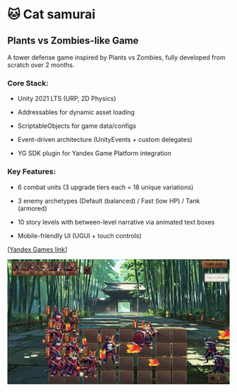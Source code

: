 # 🐱 Cat samurai

## Plants vs Zombies-like Game

A tower defense game inspired by Plants vs Zombies, fully developed from scratch over 2 months.

### Core Stack:

- Unity 2021 LTS (URP, 2D Physics)

- Addressables for dynamic asset loading

- ScriptableObjects for game data/configs

- Event-driven architecture (UnityEvents + custom delegates)

- YG SDK plugin for Yandex Game Platform integration

### Key Features:

- 6 combat units (3 upgrade tiers each = 18 unique variations)

- 3 enemy archetypes (Default (balanced) / Fast (low HP) / Tank (armored)

- 10 story levels with between-level narrative via animated text boxes

- Mobile-friendly UI (UGUI + touch controls)

 [[Yandex Games link](https://yandex.ru/games/app/427803?lang=ru)]


![](Assets/YandexGifRU.gif)
